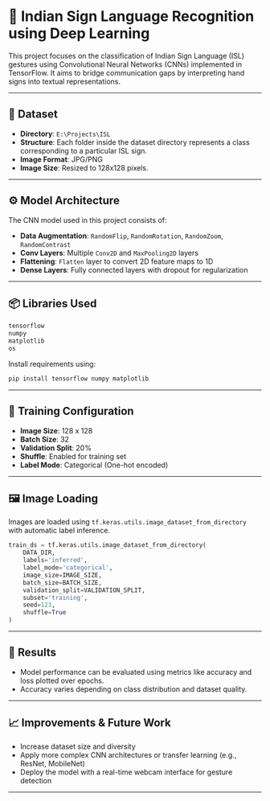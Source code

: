 
# 🧠 Indian Sign Language Recognition using Deep Learning

This project focuses on the classification of Indian Sign Language (ISL) gestures using Convolutional Neural Networks (CNNs) implemented in TensorFlow. It aims to bridge communication gaps by interpreting hand signs into textual representations.

---

## 📂 Dataset

- **Directory**: `E:\Projects\ISL`
- **Structure**: Each folder inside the dataset directory represents a class corresponding to a particular ISL sign.
- **Image Format**: JPG/PNG
- **Image Size**: Resized to 128x128 pixels.

---

## ⚙️ Model Architecture

The CNN model used in this project consists of:
- **Data Augmentation**: `RandomFlip`, `RandomRotation`, `RandomZoom`, `RandomContrast`
- **Conv Layers**: Multiple `Conv2D` and `MaxPooling2D` layers
- **Flattening**: `Flatten` layer to convert 2D feature maps to 1D
- **Dense Layers**: Fully connected layers with dropout for regularization

---

## 📦 Libraries Used

```python
tensorflow
numpy
matplotlib
os
```

Install requirements using:

```bash
pip install tensorflow numpy matplotlib
```

---

## 🧪 Training Configuration

- **Image Size**: 128 x 128
- **Batch Size**: 32
- **Validation Split**: 20%
- **Shuffle**: Enabled for training set
- **Label Mode**: Categorical (One-hot encoded)

---

## 🖼️ Image Loading

Images are loaded using `tf.keras.utils.image_dataset_from_directory` with automatic label inference.

```python
train_ds = tf.keras.utils.image_dataset_from_directory(
    DATA_DIR,
    labels='inferred',
    label_mode='categorical',
    image_size=IMAGE_SIZE,
    batch_size=BATCH_SIZE,
    validation_split=VALIDATION_SPLIT,
    subset='training',
    seed=123,
    shuffle=True
)
```

---

## 🚀 Results

- Model performance can be evaluated using metrics like accuracy and loss plotted over epochs.
- Accuracy varies depending on class distribution and dataset quality.

---

## 📈 Improvements & Future Work

- Increase dataset size and diversity
- Apply more complex CNN architectures or transfer learning (e.g., ResNet, MobileNet)
- Deploy the model with a real-time webcam interface for gesture detection

---
